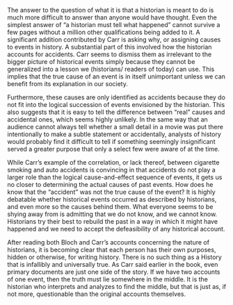 The answer to the question of what it is that a historian is meant to do is much more difficult to answer than anyone would have thought. Even the simplest answer of “a historian must tell what happened” cannot survive a few pages without a million other qualifications being added to it. A significant addition contributed by Carr is asking why, or assigning causes to events in history. A substantial part of this involved how the historian accounts for accidents. Carr seems to dismiss them as irrelevant to the bigger picture of historical events simply because they cannot be generalized into a lesson we (historians/ readers of today) can use. This implies that the true cause of an event is in itself unimportant unless we can benefit from its explanation in our society.

Furthermore, these causes are only identified as accidents because they do not fit into the logical succession of events envisioned by the historian. This also suggests that it is easy to tell the difference between “real” causes and accidental ones, which seems highly unlikely. In the same way that an audience cannot always tell whether a small detail in a movie was put there intentionally to make a subtle statement or accidentally, analysts of history would probably find it difficult to tell if something seemingly insignificant served a greater purpose that only a select few were aware of at the time.

While Carr’s example of the correlation, or lack thereof, between cigarette smoking and auto accidents is convincing in that accidents do not play a larger role than the logical cause-and-effect sequence of events, it gets us no closer to determining the actual causes of past events. How does he know that the “accident” was not the true cause of the event? It is highly debatable whether historical events occurred as described by historians, and even more so the causes behind them. What everyone seems to be shying away from is admitting that we do not know, and we cannot know. Historians try their best to rebuild the past in a way in which it might have happened and we need to accept the defeasibility of any historical account.

After reading both Bloch and Carr’s accounts concerning the nature of historians, it is becoming clear that each person has their own purposes, hidden or otherwise, for writing history. There is no such thing as a History that is infallibly and universally true. As Carr said earlier in the book, even primary documents are just one side of the story. If we have two accounts of one event, then the truth must lie somewhere in the middle. It is the historian who interprets and analyzes to find the middle, but that is just as, if not more, questionable than the original accounts themselves.
